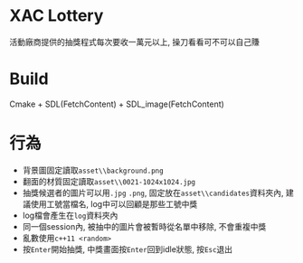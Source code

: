 # XAC Lottery

活動廠商提供的抽獎程式每次要收一萬元以上, 操刀看看可不可以自己賺

# Build 

Cmake + SDL(FetchContent) + SDL_image(FetchContent)

# 行為

- 背景圖固定讀取`asset\\background.png`
- 翻面的材質固定讀取`asset\\0021-1024x1024.jpg`
- 抽獎候選者的圖片可以用`.jpg` `.png`, 固定放在`asset\\candidates`資料夾內, 建議使用工號當檔名, log中可以回顧是那些工號中獎
- log檔會產生在`log`資料夾內
- 同一個session內, 被抽中的圖片會被暫時從名單中移除, 不會重複中獎
- 亂數使用`c++11 <random>`
- 按`Enter`開始抽獎, 中獎畫面按`Enter`回到idle狀態, 按`Esc`退出

